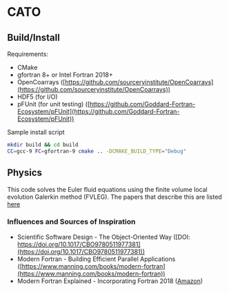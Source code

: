 # CATO

## Build/Install
Requirements:
- CMake
- gfortran 8+ or Intel Fortran 2018+
- OpenCoarrays ([https://github.com/sourceryinstitute/OpenCoarrays](https://github.com/sourceryinstitute/OpenCoarrays))
- HDF5 (for I/O)
- pFUnit (for unit testing) ([https://github.com/Goddard-Fortran-Ecosystem/pFUnit](https://github.com/Goddard-Fortran-Ecosystem/pFUnit))

Sample install script
```bash
mkdir build && cd build
CC=gcc-9 FC=gfortran-9 cmake .. -DCMAKE_BUILD_TYPE="Debug"
```

## Physics
This code solves the Euler fluid equations using the finite volume local evolution Galerkin method (FVLEG). The papers that describe this are listed [here](./papers/Readme.md)

### Influences and Sources of Inspiration

- Scientific Software Design - The Object-Oriented Way ([DOI: https://doi.org/10.1017/CBO9780511977381](https://doi.org/10.1017/CBO9780511977381))
-  Modern Fortran - Building Efficient Parallel Applications ([https://www.manning.com/books/modern-fortran](https://www.manning.com/books/modern-fortran))
-  Modern Fortran Explained - Incorporating Fortran 2018 ([Amazon](https://www.amazon.com/Modern-Fortran-Explained-Incorporating-Mathematics/dp/0198811896))
